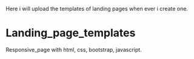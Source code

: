 Here i will upload the templates of landing pages when ever i create one.

# Landing_page_templates
Responsive_page with html, css, bootstrap, javascript.
